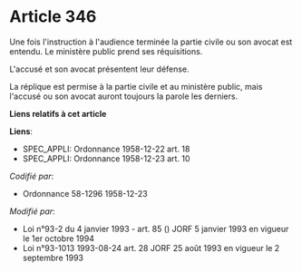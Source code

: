 # Article 346

Une fois l'instruction à l'audience terminée la partie civile ou son avocat est entendu. Le ministère public prend ses
réquisitions.

L'accusé et son avocat présentent leur défense.

La réplique est permise à la partie civile et au ministère public, mais l'accusé ou son avocat auront toujours la parole les
derniers.

**Liens relatifs à cet article**

**Liens**:

  - SPEC_APPLI: Ordonnance 1958-12-22 art. 18
  - SPEC_APPLI: Ordonnance 1958-12-23 art. 10

_Codifié par_:

  - Ordonnance 58-1296 1958-12-23

_Modifié par_:

  - Loi n°93-2 du 4 janvier 1993 - art. 85 () JORF 5 janvier 1993 en vigueur le 1er octobre 1994
  - Loi n°93-1013 1993-08-24 art. 28 JORF 25 août 1993 en vigueur le 2 septembre 1993
